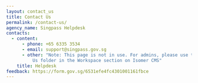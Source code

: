 ```yaml
---
layout: contact_us
title: Contact Us
permalink: /contact-us/
agency_name: Singpass Helpdesk
contacts:
  - content:
      - phone: +65 6335 3534
      - email: support@singpass.gov.sg
      - other: "Note: This page is not in use. For admins, please use the other Contact
          Us folder in the Workspace section on Isomer CMS"
    title: Helpdesk
feedback: https://form.gov.sg/6531efe4fc4301001161fbce
---
```

